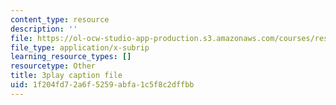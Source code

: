 ```yaml
---
content_type: resource
description: ''
file: https://ol-ocw-studio-app-production.s3.amazonaws.com/courses/res-18-006-calculus-revisited-single-variable-calculus-fall-2010/1f204fd72a6f5259abfa1c5f8c2dffbb_FdwTROVfEPE.vtt
file_type: application/x-subrip
learning_resource_types: []
resourcetype: Other
title: 3play caption file
uid: 1f204fd7-2a6f-5259-abfa-1c5f8c2dffbb
---
```

